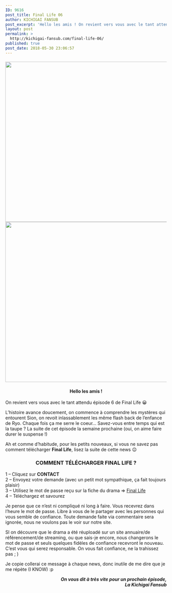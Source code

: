 ```yaml
---
ID: 9616
post_title: Final Life 06
author: KICHIGAI FANSUB
post_excerpt: 'Hello les amis ! On revient vers vous avec le tant attendu &eacute;pisode 6 de Final Life &#128512; L&rsquo;histoire avance doucement, on commence &agrave; comprendre les myst&egrave;res qui entourent Sion, on revoit inlassablement les m&ecirc;me flash back de l&rsquo;enfance de Ryo. Chaque fois &ccedil;a me serre le coeur&hellip; Savez-vous entre temps qui est la taupe&hellip;'
layout: post
permalink: >
  http://kichigai-fansub.com/final-life-06/
published: true
post_date: 2018-05-30 23:06:57
---
```

<div class="feedwordpress-gaffer-full-text"><h4>
<img class="alignnone size-full wp-image-4322" src="https://united-subs.dearclouds.com/wp-content/uploads/2018/05/6bcfa55b446a377103774a5d9cdf2a07.jpg" alt width="900" height="500" data-recalc-dims="1" data-lazy-srcset="https://i1.wp.com/kichigai-fansub.com/wp-content/uploads/2018/05/Final-Life-News-06.jpg?w=900 900w, https://i1.wp.com/kichigai-fansub.com/wp-content/uploads/2018/05/Final-Life-News-06.jpg?resize=300%2C167 300w, https://i1.wp.com/kichigai-fansub.com/wp-content/uploads/2018/05/Final-Life-News-06.jpg?resize=768%2C427 768w, https://i1.wp.com/kichigai-fansub.com/wp-content/uploads/2018/05/Final-Life-News-06.jpg?resize=700%2C389 700w" data-lazy-sizes="(max-width: 900px) 100vw, 900px"><noscript><img class="alignnone size-full wp-image-4322" src="https://united-subs.dearclouds.com/wp-content/uploads/2018/05/6bcfa55b446a377103774a5d9cdf2a07.jpg" alt="" width="900" height="500" srcset="https://i1.wp.com/kichigai-fansub.com/wp-content/uploads/2018/05/Final-Life-News-06.jpg?w=900 900w, https://i1.wp.com/kichigai-fansub.com/wp-content/uploads/2018/05/Final-Life-News-06.jpg?resize=300%2C167 300w, https://i1.wp.com/kichigai-fansub.com/wp-content/uploads/2018/05/Final-Life-News-06.jpg?resize=768%2C427 768w, https://i1.wp.com/kichigai-fansub.com/wp-content/uploads/2018/05/Final-Life-News-06.jpg?resize=700%2C389 700w" sizes="(max-width: 900px) 100vw, 900px" data-recalc-dims="1"></noscript>
</h4>
<h4 style="text-align: center;">Hello les amis !</h4>
<p>On revient vers vous avec le tant attendu épisode 6 de Final Life 😀</p>
<p>L’histoire avance doucement, on commence à comprendre les mystères qui entourent Sion, on revoit inlassablement les même flash back de l’enfance de Ryo. Chaque fois ça me serre le coeur… Savez-vous entre temps qui est la taupe ? La suite de cet épisode la semaine prochaine (oui, on aime faire durer le suspense !)</p>
<p>Ah et comme d’habitude, pour les petits nouveaux, si vous ne savez pas comment télécharger <strong>Final Life</strong>, lisez la suite de cette news 😉</p>
<p><span id="more-4321"></span></p>
<h3 class="p1" style="text-align: center;"><strong>COMMENT TÉLÉCHARGER FINAL LIFE ?</strong></h3>
<p class="p1">1 – Cliquez sur <strong>CONTACT</strong><br>
2 – Envoyez votre demande (avec un petit mot sympathique, ça fait toujours plaisir)<br>
3 – Utilisez le mot de passe reçu sur la fiche du drama =&gt; <a href="http://kichigai-fansub.com/final-life-vostfr/">Final Life</a><br>
4 – Téléchargez et savourez</p>
<p class="p1">Je pense que ce n’est ni compliqué ni long à faire. Vous recevrez dans l’heure le mot de passe. Libre à vous de le partager avec les personnes qui vous semble de confiance. Toute demande faite via commentaire sera ignorée, nous ne voulons pas le voir sur notre site.</p>
<p class="p1">SI on découvre que le drama a été réuploadé sur un site annuaire/de référencement/de streaming, ou que sais-je encore, nous changerons le mot de passe et seuls quelques fidèles de confiance recevront le nouveau. C’est vous qui serez responsable. On vous fait confiance, ne la trahissez pas ; )</p>
<p>Je copie collerai ce message à chaque news, donc inutile de me dire que je me répète (I KNOW) :p</p>
<p class="p1" style="text-align: right;"><strong><em>On vous dit à très vite pour un prochain épisode,</em></strong><br><strong><em>La Kichigai Fansub</em></strong></p></div>